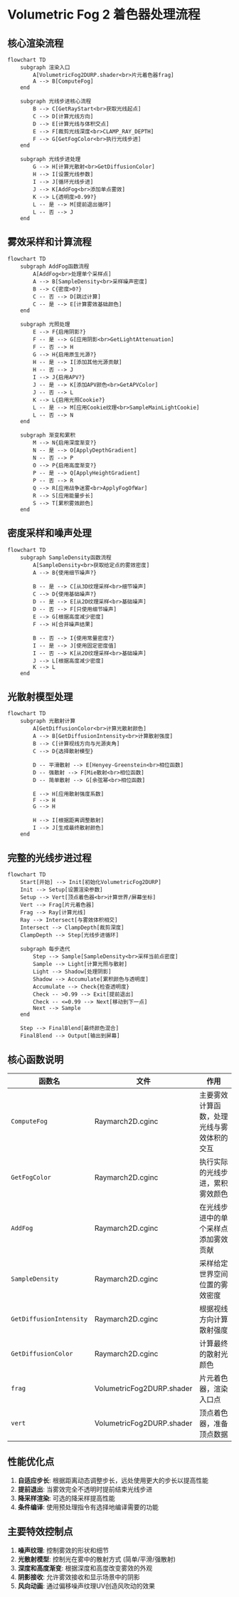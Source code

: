 # Volumetric Fog 2 着色器处理流程

## 核心渲染流程

```mermaid
flowchart TD
    subgraph 渲染入口
        A[VolumetricFog2DURP.shader<br>片元着色器frag]
        A --> B[ComputeFog]
    end

    subgraph 光线步进核心流程
        B --> C[GetRayStart<br>获取光线起点]
        C --> D[计算光线方向]
        D --> E[计算光线与体积交点]
        E --> F[裁剪光线深度<br>CLAMP_RAY_DEPTH]
        F --> G[GetFogColor<br>执行光线步进]
    end

    subgraph 光线步进处理
        G --> H[计算光散射<br>GetDiffusionColor]
        H --> I[设置光线参数]
        I --> J[循环光线步进]
        J --> K[AddFog<br>添加单点雾效]
        K --> L{透明度>0.99?}
        L -- 是 --> M[提前退出循环]
        L -- 否 --> J
    end
```

## 雾效采样和计算流程

```mermaid
flowchart TD
    subgraph AddFog函数流程
        A[AddFog<br>处理单个采样点]
        A --> B[SampleDensity<br>采样噪声密度]
        B --> C{密度>0?}
        C -- 否 --> D[跳过计算]
        C -- 是 --> E[计算雾效基础颜色]
    end
    
    subgraph 光照处理
        E --> F{启用阴影?}
        F -- 是 --> G[应用阴影<br>GetLightAttenuation]
        F -- 否 --> H
        G --> H{启用原生光源?}
        H -- 是 --> I[添加其他光源贡献]
        H -- 否 --> J
        I --> J{启用APV?}
        J -- 是 --> K[添加APV颜色<br>GetAPVColor]
        J -- 否 --> L
        K --> L{启用光照Cookie?}
        L -- 是 --> M[应用Cookie纹理<br>SampleMainLightCookie]
        L -- 否 --> N
    end
    
    subgraph 渐变和累积
        M --> N{启用深度渐变?}
        N -- 是 --> O[ApplyDepthGradient]
        N -- 否 --> P
        O --> P{启用高度渐变?}
        P -- 是 --> Q[ApplyHeightGradient]
        P -- 否 --> R
        Q --> R[应用战争迷雾<br>ApplyFogOfWar]
        R --> S[应用能量步长]
        S --> T[累积雾效颜色]
    end
```

## 密度采样和噪声处理

```mermaid
flowchart TD
    subgraph SampleDensity函数流程
        A[SampleDensity<br>获取给定点的雾效密度]
        A --> B{使用细节噪声?}
        
        B -- 是 --> C[从3D纹理采样<br>细节噪声]
        C --> D{使用基础噪声?}
        D -- 是 --> E[从2D纹理采样<br>基础噪声]
        D -- 否 --> F[只使用细节噪声]
        E --> G[根据高度减少密度]
        F --> H[合并噪声结果]
        
        B -- 否 --> I{使用常量密度?}
        I -- 是 --> J[使用固定密度值]
        I -- 否 --> K[从2D纹理采样<br>基础噪声]
        J --> L[根据高度减少密度]
        K --> L
    end
```

## 光散射模型处理

```mermaid
flowchart TD
    subgraph 光散射计算
        A[GetDiffusionColor<br>计算光散射颜色]
        A --> B[GetDiffusionIntensity<br>计算散射强度]
        B --> C[计算视线方向与光源夹角]
        C --> D{选择散射模型}
        
        D -- 平滑散射 --> E[Henyey-Greenstein<br>相位函数]
        D -- 强散射 --> F[Mie散射<br>相位函数]
        D -- 简单散射 --> G[余弦幂<br>相位函数]
        
        E --> H[应用散射强度系数]
        F --> H
        G --> H
        
        H --> I[根据距离调整散射]
        I --> J[生成最终散射颜色]
    end
```

## 完整的光线步进过程

```mermaid
flowchart TD
    Start[开始] --> Init[初始化VolumetricFog2DURP]
    Init --> Setup[设置渲染参数]
    Setup --> Vert[顶点着色器<br>计算世界/屏幕坐标]
    Vert --> Frag[片元着色器]
    Frag --> Ray[计算光线]
    Ray --> Intersect[与雾效体积相交]
    Intersect --> ClampDepth[裁剪深度]
    ClampDepth --> Step[光线步进循环]
    
    subgraph 每步迭代
        Step --> Sample[SampleDensity<br>采样当前点密度]
        Sample --> Light[计算光照与散射]
        Light --> Shadow[处理阴影]
        Shadow --> Accumulate[累积颜色与透明度]
        Accumulate --> Check{检查透明度}
        Check -- >0.99 --> Exit[提前退出]
        Check -- <=0.99 --> Next[移动到下一点]
        Next --> Sample
    end
    
    Step --> FinalBlend[最终颜色混合]
    FinalBlend --> Output[输出到屏幕]
```

## 核心函数说明

| 函数名 | 文件 | 作用 |
|--------|------|------|
| `ComputeFog` | Raymarch2D.cginc | 主要雾效计算函数，处理光线与雾效体积的交互 |
| `GetFogColor` | Raymarch2D.cginc | 执行实际的光线步进，累积雾效颜色 |
| `AddFog` | Raymarch2D.cginc | 在光线步进中的单个采样点添加雾效贡献 |
| `SampleDensity` | Raymarch2D.cginc | 采样给定世界空间位置的雾效密度 |
| `GetDiffusionIntensity` | Raymarch2D.cginc | 根据视线方向计算散射强度 |
| `GetDiffusionColor` | Raymarch2D.cginc | 计算最终的散射光颜色 |
| `frag` | VolumetricFog2DURP.shader | 片元着色器，渲染入口点 |
| `vert` | VolumetricFog2DURP.shader | 顶点着色器，准备顶点数据 |

## 性能优化点

1. **自适应步长**: 根据距离动态调整步长，远处使用更大的步长以提高性能
2. **提前退出**: 当雾效完全不透明时提前结束光线步进
3. **降采样渲染**: 可选的降采样提高性能
4. **条件编译**: 使用预处理指令有选择地编译需要的功能

## 主要特效控制点

1. **噪声纹理**: 控制雾效的形状和细节
2. **光散射模型**: 控制光在雾中的散射方式 (简单/平滑/强散射)
3. **深度和高度渐变**: 根据深度和高度改变雾效的外观
4. **阴影接收**: 允许雾效接收和显示场景中的阴影
5. **风向动画**: 通过偏移噪声纹理UV创造风吹动的效果 